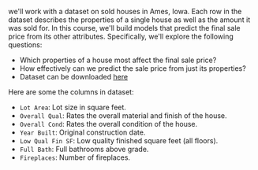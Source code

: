we'll work with a dataset on sold houses in Ames, Iowa. Each row in the dataset describes the properties of a single house as well as the amount it was sold for. In this course, we'll build models that predict the final sale price from its other attributes. Specifically, we'll explore the following questions:

* Which properties of a house most affect the final sale price?
* How effectively can we predict the sale price from just its properties?
* Dataset can be downloaded [here](https://ww2.amstat.org/publications/jse/v19n3/decock/AmesHousing.txt)

Here are some the columns in dataset:
* `Lot Area`: Lot size in square feet.
* `Overall Qual`: Rates the overall material and finish of the house.
* `Overall Cond`: Rates the overall condition of the house.
* `Year Built`: Original construction date.
* `Low Qual Fin SF`: Low quality finished square feet (all floors).
* `Full Bath`: Full bathrooms above grade.
* `Fireplaces`: Number of fireplaces.
